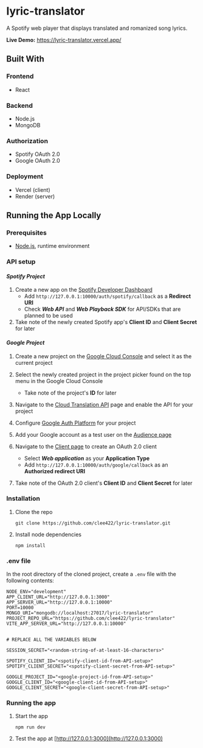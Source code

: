 # lyric-translator

A Spotify web player that displays translated and romanized song lyrics.

**Live Demo:** https://lyric-translator.vercel.app/

## Built With

### Frontend

-   React

### Backend

-   Node.js
-   MongoDB

### Authorization

-   Spotify OAuth 2.0
-   Google OAuth 2.0

### Deployment

-   Vercel (client)
-   Render (server)

## Running the App Locally

### Prerequisites

-   [Node.js](https://nodejs.org/en), runtime environment

### API setup

#### _Spotify Project_

1.  Create a new app on the [Spotify Developer Dashboard](https://developer.spotify.com/dashboard)
    -   Add `http://127.0.0.1:10000/auth/spotify/callback` as a **Redirect URI**
    -   Check **_Web API_** and **_Web Playback SDK_** for API/SDKs that are planned to be used
2.  Take note of the newly created Spotify app's **Client ID** and **Client Secret** for later

#### _Google Project_

1.  Create a new project on the [Google Cloud Console](https://console.cloud.google.com/) and select it as the current project

2.  Select the newly created project in the project picker found on the top menu in the Google Cloud Console

    -   Take note of the project's **ID** for later

3.  Navigate to the [Cloud Translation API](https://console.cloud.google.com/apis/library/translate.googleapis.com?inv=1&invt=Ab0C-A) page and enable the API for your project

4.  Configure [Google Auth Platform](https://console.cloud.google.com/auth/overview?inv=1&invt=Ab0DFw) for your project

5.  Add your Google account as a test user on the [Audience page](https://console.cloud.google.com/auth/audience?inv=1&invt=Ab0C-A)

6.  Navigate to the [Client page](https://console.cloud.google.com/auth/clients?inv=1&invt=Ab0C-A) to create an OAuth 2.0 client

    -   Select **_Web application_** as your **Application Type**
    -   Add `http://127.0.0.1:10000/auth/google/callback` as an **Authorized redirect URI**

7.  Take note of the OAuth 2.0 client's **Client ID** and **Client Secret** for later

### Installation

1.  Clone the repo

    ```
    git clone https://github.com/clee422/lyric-translator.git
    ```

2.  Install node dependencies
    ```
    npm install
    ```

### .env file

In the root directory of the cloned project, create a `.env` file with the following contents:

```
NODE_ENV="development"
APP_CLIENT_URL="http://127.0.0.1:3000"
APP_SERVER_URL="http://127.0.0.1:10000"
PORT=10000
MONGO_URI="mongodb://localhost:27017/lyric-translator"
PROJECT_REPO_URL="https://github.com/clee422/lyric-translator"
VITE_APP_SERVER_URL="http://127.0.0.1:10000"


# REPLACE ALL THE VARIABLES BELOW

SESSION_SECRET="<random-string-of-at-least-16-characters>"

SPOTIFY_CLIENT_ID="<spotify-client-id-from-API-setup>"
SPOTIFY_CLIENT_SECRET="<spotify-client-secret-from-API-setup>"

GOOGLE_PROJECT_ID="<google-project-id-from-API-setup>"
GOOGLE_CLIENT_ID="<google-client-id-from-API-setup>"
GOOGLE_CLIENT_SECRET="<google-client-secret-from-API-setup>"
```

### Running the app

1.  Start the app
    ```
    npm run dev
    ```
2.  Test the app at [http://127.0.0.1:3000](http://127.0.0.1:3000)
